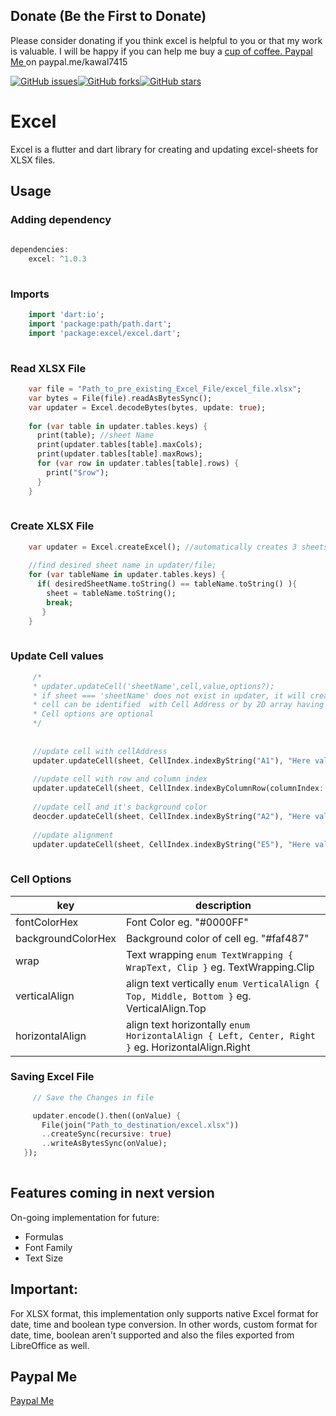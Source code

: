 ## Donate (Be the First to Donate)

Please consider donating if you think excel is helpful to you or that my work is valuable. I will be happy if you can help me buy a [cup of coffee. Paypal Me ](https://www.paypal.me/kawal7415) on paypal.me/kawal7415

[![GitHub issues](https://img.shields.io/github/issues/kawal7415/excel)](https://github.com/kawal7415/excel/issues)[![GitHub forks](https://img.shields.io/github/forks/kawal7415/excel)](https://github.com/kawal7415/excel/network)[![GitHub stars](https://img.shields.io/github/stars/kawal7415/excel)](https://github.com/kawal7415/excel/stargazers)

# Excel

Excel is a flutter and dart library for creating and updating excel-sheets for XLSX files.

## Usage

### Adding dependency

````dart
    
dependencies:
    excel: ^1.0.3
        
````

### Imports

````dart
    import 'dart:io';
    import 'package:path/path.dart';
    import 'package:excel/excel.dart';
    
````
### Read XLSX File

````dart
    var file = "Path_to_pre_existing_Excel_File/excel_file.xlsx";
    var bytes = File(file).readAsBytesSync();
    var updater = Excel.decodeBytes(bytes, update: true);
    
    for (var table in updater.tables.keys) {
      print(table); //sheet Name
      print(updater.tables[table].maxCols);
      print(updater.tables[table].maxRows);
      for (var row in updater.tables[table].rows) {
        print("$row");
      }
    }
    
````
### Create XLSX File
    
````dart
    var updater = Excel.createExcel(); //automatically creates 3 sheets Sheet1, Sheet2 and Sheet3 
     
    //find desired sheet name in updater/file;
    for (var tableName in updater.tables.keys) {
      if( desiredSheetName.toString() == tableName.toString() ){
        sheet = tableName.toString();
        break;
       }
    }
    
````
 ### Update Cell values
 
 ````dart
      /* 
      * updater.updateCell('sheetName',cell,value,options?);
      * if sheet === 'sheetName' does not exist in updater, it will create automatically after calling updateCell method
      * cell can be identified  with Cell Address or by 2D array having row and column Index;
      * Cell options are optional
      */
      
      
      //update cell with cellAddress
      updater.updateCell(sheet, CellIndex.indexByString("A1"), "Here value of A1");
        
      //update cell with row and column index
      updater.updateCell(sheet, CellIndex.indexByColumnRow(columnIndex: 2, rowIndex: 0),"Here value of C1");
        
      //update cell and it's background color
      deocder.updateCell(sheet, CellIndex.indexByString("A2"), "Here value of A2",backgroundColorHex: "#1AFF1A")
      
      //update alignment
      updater.updateCell(sheet, CellIndex.indexByString("E5"), "Here value of E5",horizontalAlign: HorizontalAlign.Right);
    
   ````
### Cell Options
key | description
------------ | -------------
 fontColorHex | Font Color eg. "#0000FF"
 backgroundColorHex | Background color of cell eg. "#faf487"
 wrap | Text wrapping ````enum TextWrapping { WrapText, Clip }```` eg. TextWrapping.Clip
 verticalAlign | align text vertically ````enum VerticalAlign { Top, Middle, Bottom }```` eg. VerticalAlign.Top
 horizontalAlign | align text horizontally ````enum HorizontalAlign { Left, Center, Right }```` eg. HorizontalAlign.Right


 ### Saving Excel File
 
 ````dart
      // Save the Changes in file

      updater.encode().then((onValue) {
        File(join("Path_to_destination/excel.xlsx"))
        ..createSync(recursive: true)
        ..writeAsBytesSync(onValue);
    });
    
   ````

## Features coming in next version
On-going implementation for future:
- Formulas
- Font Family
- Text Size

## Important:
For XLSX format, this implementation only supports native Excel format for date, time and boolean type conversion.
In other words, custom format for date, time, boolean aren't supported and also the files exported from LibreOffice as well.

## Paypal Me

[Paypal Me](https://www.paypal.me/kawal7415)
